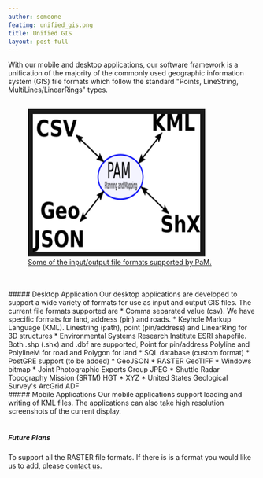 ```yaml
---
author: someone
featimg: unified_gis.png
title: Unified GIS
layout: post-full
---
```

With our mobile and desktop applications, our software framework is a unification of the majority of the commonly used geographic information system (GIS) file formats which follow the standard "Points, LineString, MultiLines/LinearRings" types.
<br/>
<br/>
<figure>
<a href="/media/compressed/unified_gis.png
" target="_blank"><img src="/media/compressed/unified_gis.png" 
alt="IMAGE ALT TEXT HERE" width="340" height="280" border="10" /><figcaption>Some of the input/output file formats supported by PaM.
 </figcaption></a>
 </figure>
<br/>
<br/>
##### Desktop Application
Our desktop applications are developed to support a wide variety of formats for use as input and output GIS files. The current file formats supported are
* Comma separated value (csv). We have specific formats for land, address (pin) and roads. 
* Keyhole Markup Language (KML). Linestring (path), point (pin/address) and LinearRing for 3D structures
* Environmental Systems Research Institute ESRI shapefile. Both .shp (.shx) and .dbf are supported, Point for pin/address Polyline and PolylineM for road and Polygon for land
* SQL database (custom format)
* PostGRE support (to be added)
* GeoJSON
* RASTER GeoTIFF
* Windows bitmap 
* Joint Photographic Experts Group JPEG
* Shuttle Radar Topography Mission (SRTM) HGT
* XYZ
* United States Geological Survey's ArcGrid ADF

<br/>
##### Mobile Applications
Our mobile applications support loading and writing of KML files. The applications can also take high resolution screenshots of the current display.
<br/>
<br/>

##### Future Plans
To support all the RASTER file formats. If there is is a format you would like us to add, please [contact us](/contact_us).






